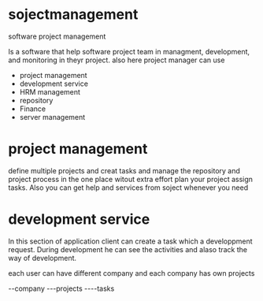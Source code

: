 # sojectmanagement
software project management

Is a software that help software project team in managment, development, and monitoring in theyr project.
also here project manager can use 

- project management
- development service 
- HRM management
- repository 
- Finance 
- server management


# project management

define multiple projects and creat tasks and manage the repository and project process in the one place witout extra effort 
plan your project assign tasks. Also you can get help and services from soject whenever you need 


# development service 

In this section of application client can create a task which a developpment request. During development he can see the activities and alaso track the way of development. 




each user can have different company and each company has own projects


--company
---projects
----tasks
